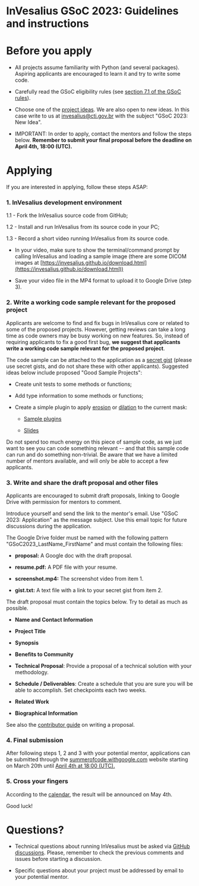 # InVesalius GSoC 2023: Guidelines and instructions #
# Before you apply #

* All projects assume familiarity with Python (and several packages). Aspiring applicants are encouraged to learn it and try to write some code.

* Carefully read the GSoC eligibility rules (see [section 7.1 of the GSoC rules](https://summerofcode.withgoogle.com/rules)).

* Choose one of the [project ideas](https://github.com/invesalius/gsoc/blob/main/gsoc_2023_ideas.md). We are also open to new ideas. In this case write to us at [invesalius@cti.gov.br](mailto:invesalius@cti.gov.br) with the subject "GSoC 2023: New Idea".

* IMPORTANT: In order to apply, contact the mentors and follow the steps below. **Remember to submit your final proposal before the deadline on April 4th, 18:00  (UTC).**

# Applying #

If you are interested in applying, follow these steps ASAP:

### 1. InVesalius development environment ###

1.1 - Fork the InVesalius source code from GitHub;

1.2 - Install and run InVesalius from its source code in your PC;

1.3 - Record a short video running InVesalius from its source code.

* In your video, make sure to show the terminal/command prompt by calling InVesalius and loading a sample image (there are some DICOM images at [https://invesalius.github.io/download.html](https://invesalius.github.io/download.html))

* Save your video file in the MP4 format to upload it to Google Drive (step 3).


### 2. Write a working code sample relevant for the proposed project ###

Applicants are welcome to find and fix bugs in InVesalius core or related to some of the proposed projects. However, getting reviews can take a long time as code owners may be busy working on new features. So, instead of requiring applicants to fix a good first bug, **we suggest that applicants write a working code sample relevant for the proposed project**.

The code sample can be attached to the application as a [secret gist](https://gist.github.com/) (please use secret gists, and do not share these with other applicants). Suggested ideas below include proposed "Good Sample Projects":

* Create unit tests to some methods or functions;

* Add type information to some methods or functions;

* Create a simple plugin to apply [erosion](https://en.wikipedia.org/wiki/Erosion_(morphology)) or [dilation](https://en.wikipedia.org/wiki/Dilation_(morphology)) to the current mask:

    * [Sample plugins](https://github.com/tfmoraes/inv3_plugins_examples)

    * [Slides](https://github.com/tfmoraes/inv3_plugins_examples/blob/main/slides.html)


Do not spend too much energy on this piece of sample code, as we just want to see you can code something relevant -- and that this sample code can run and do something non-trivial. Be aware that we have a limited number of mentors available, and will only be able to accept a few applicants.



### 3. Write and share the draft proposal and other files ###

Applicants are encouraged to submit draft proposals, linking to Google Drive with permission for mentors to comment.

Introduce yourself and send the link to the mentor's email. Use "GSoC 2023: Application" as the message subject. Use this email topic for future discussions during the application.



The Google Drive folder must be named with the following pattern "GSoC2023_LastName_FirstName" and must contain the following files:

* **proposal:** A Google doc with the draft proposal.

* **resume.pdf:** A PDF file with your resume.

* **screenshot.mp4:** The screenshot video from item 1.

* **gist.txt:** A text file with a link to your secret gist from item 2.

The draft proposal must contain the topics below. Try to detail as much as possible.


* **Name and Contact Information**

* **Project Title**

* **Synopsis**

* **Benefits to Community**

* **Technical Proposal**: Provide a proposal of a technical solution with your methodology.

* **Schedule / Deliverables**: Create a schedule that you are sure you will be able to accomplish. Set checkpoints each two weeks.

* **Related Work**

* **Biographical Information**

See also the [contributor guide](https://google.github.io/gsocguides/student/writing-a-proposal) on writing a proposal.


### 4. Final submission ###

After following steps 1, 2 and 3 with your potential mentor, applications can be submitted through the [summerofcode.withgoogle.com](https://summerofcode.withgoogle.com) website starting on March 20th until [April 4th at 18:00 (UTC).](https://developers.google.com/open-source/gsoc/timeline?hl=pt-br#april_4_-_1800_utc)


### 5. Cross your fingers ###

According to the [calendar](https://developers.google.com/open-source/gsoc/timeline?hl=pt-br#may_4_-_1800_utc), the result will be announced on May 4th.

Good luck!

# Questions? #

* Technical questions about running InVesalius must be asked via [GitHub discussions](https://github.com/invesalius/invesalius3/discussions). Please, remember to check the previous comments and issues before starting a discussion.

* Specific questions about your project must be addressed by email to your potential mentor.

